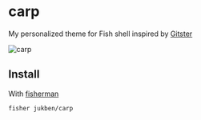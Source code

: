 # carp

My personalized theme for Fish shell inspired by [Gitster](https://github.com/robbyrussell/oh-my-zsh/wiki/External-themes#gitster)

![carp]

## Install

With [fisherman]

```
fisher jukben/carp
```

[fisherman]: https://github.com/fisherman/fisherman
[carp]: https://user-images.githubusercontent.com/8135252/34343537-9e4e74c0-e9d3-11e7-81e7-6c9a742c342a.gif
